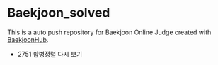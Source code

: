 # Baekjoon_solved
This is a auto push repository for Baekjoon Online Judge created with [BaekjoonHub](https://github.com/BaekjoonHub/BaekjoonHub).

+ 2751 합병정렬 다시 보기
